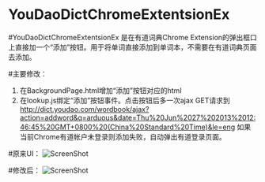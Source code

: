 YouDaoDictChromeExtentsionEx
============================

#YouDaoDictChromeExtentsionEx 是在有道词典Chrome Extension的弹出框口上直接加一个“添加”按钮。用于将单词直接添加到单词本，不需要在有道词典页面去添加。

#主要修改：
1. 在BackgroundPage.html增加“添加”按钮对应的html
2. 在lookup.js绑定“添加”按钮事件。点击按钮后多一次ajax GET请求到
http://dict.youdao.com/wordbook/ajax?action=addword&q=arduous&date=Thu%20Jun%2027%202013%2012:46:45%20GMT+0800%20(China%20Standard%20Time)&le=eng
如果当前Chrome有道帐户未登录则添加失败，自动弹出有道登录页面。

#原来UI：
![ScreenShot](http://ww2.sinaimg.cn/large/61de38fejw1e62ujqd9f3j20eo07kaay.jpg)

#修改后：
![ScreenShot](http://ww1.sinaimg.cn/large/61de38fejw1e62ujtql1kj20ea07agmg.jpg)
